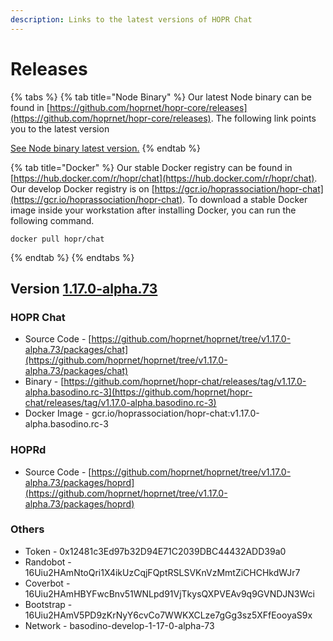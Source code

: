 ```yaml
---
description: Links to the latest versions of HOPR Chat
---
```


# Releases

{% tabs %}
{% tab title="Node Binary" %}
Our latest Node binary can be found in [https://github.com/hoprnet/hopr-core/releases](https://github.com/hoprnet/hopr-core/releases). The following link points you to the latest version

[See Node binary latest version.](https://github.com/hoprnet/hopr-core/releases/tag/1.1.4-dev.64c3c2b)
{% endtab %}

{% tab title="Docker" %}
Our stable Docker registry can be found in [https://hub.docker.com/r/hopr/chat](https://hub.docker.com/r/hopr/chat). Our develop Docker registry is on [https://gcr.io/hoprassociation/hopr-chat](https://gcr.io/hoprassociation/hopr-chat). To download a stable Docker image inside your workstation after installing Docker, you can run the following command.

```text
docker pull hopr/chat
```
{% endtab %}
{% endtabs %}

## Version [1.17.0-alpha.73](https://github.com/hoprnet/hoprnet/tree/v1.17.0-alpha.73)

### HOPR Chat

* Source Code - [https://github.com/hoprnet/hoprnet/tree/v1.17.0-alpha.73/packages/chat](https://github.com/hoprnet/hoprnet/tree/v1.17.0-alpha.73/packages/chat)
* Binary - [https://github.com/hoprnet/hopr-chat/releases/tag/v1.17.0-alpha.basodino.rc-3](https://github.com/hoprnet/hopr-chat/releases/tag/v1.17.0-alpha.basodino.rc-3)
* Docker Image - gcr.io/hoprassociation/hopr-chat:v1.17.0-alpha.basodino.rc-3

### HOPRd

* Source Code - [https://github.com/hoprnet/hoprnet/tree/v1.17.0-alpha.73/packages/hoprd](https://github.com/hoprnet/hoprnet/tree/v1.17.0-alpha.73/packages/hoprd)

### Others

* Token - 0x12481c3Ed97b32D94E71C2039DBC44432ADD39a0
* Randobot - 16Uiu2HAmNtoQri1X4ikUzCqjFQptRSLSVKnVzMmtZiCHCHkdWJr7
* Coverbot - 16Uiu2HAmHBYFwcBnv51WNLpd91VjTkysQXPVEAv9q9GVNDJN3Wci
* Bootstrap - 16Uiu2HAmV5PD9zKrNyY6cvCo7WWKXCLze7gGg3sz5XFfEooyaS9x
* Network - basodino-develop-1-17-0-alpha-73

